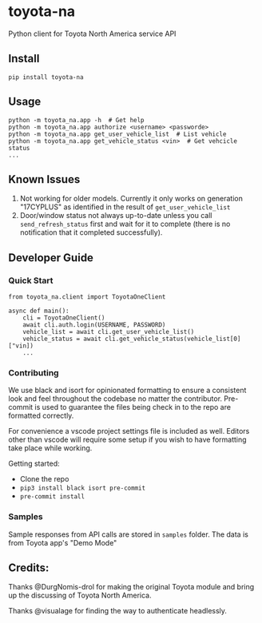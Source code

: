# toyota-na
Python client for Toyota North America service API

## Install
```
pip install toyota-na
```
## Usage
```
python -m toyota_na.app -h  # Get help
python -m toyota_na.app authorize <username> <passworde>
python -m toyota_na.app get_user_vehicle_list  # List vehicle
python -m toyota_na.app get_vehicle_status <vin>  # Get vehcicle status
...
```

## Known Issues
1. Not working for older models. Currently it only works on generation "17CYPLUS" as identified in the result of `get_user_vehicle_list`
2. Door/window status not always up-to-date unless you call `send_refresh_status` first and wait for it to complete (there is no notification that it completed successfully).

## Developer Guide
### Quick Start
```
from toyota_na.client import ToyotaOneClient

async def main():
    cli = ToyotaOneClient()
    await cli.auth.login(USERNAME, PASSWORD)
    vehicle_list = await cli.get_user_vehicle_list()
    vehicle_status = await cli.get_vehicle_status(vehicle_list[0]["vin])
    ...
```

### Contributing
We use black and isort for opinionated formatting to ensure a consistent look and feel throughout the codebase no matter the contributor.
Pre-commit is used to guarantee the files being check in to the repo are formatted correctly.

For convenience a vscode project settings file is included as well. Editors other than vscode will require some setup if you wish to have formatting take place while working.

Getting started:
- Clone the repo
- `pip3 install black isort pre-commit`
- `pre-commit install`

### Samples
Sample responses from API calls are stored in `samples` folder. The data is from Toyota app's "Demo Mode"

## Credits:
Thanks @DurgNomis-drol for making the original Toyota module and bring up the discussing of Toyota North America.

Thanks @visualage for finding the way to authenticate headlessly.
